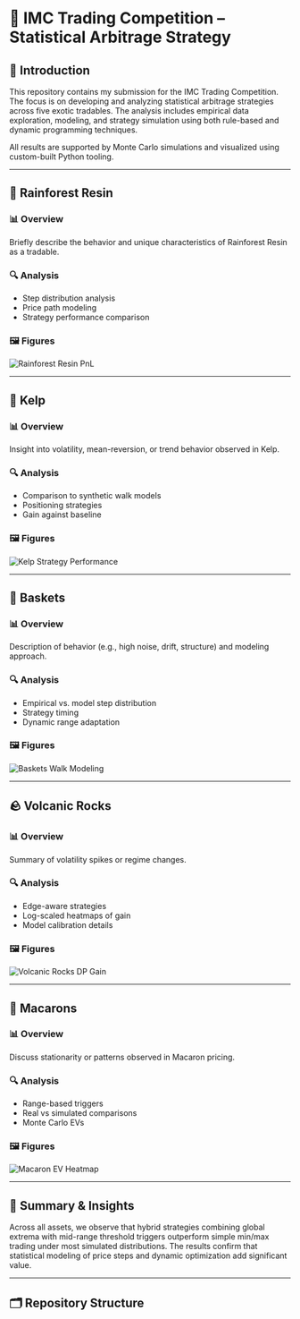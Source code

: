 # 🏦 IMC Trading Competition – Statistical Arbitrage Strategy

## 📌 Introduction

This repository contains my submission for the IMC Trading Competition. The focus is on developing and analyzing statistical arbitrage strategies across five exotic tradables. The analysis includes empirical data exploration, modeling, and strategy simulation using both rule-based and dynamic programming techniques.

All results are supported by Monte Carlo simulations and visualized using custom-built Python tooling.

---

## 🌿 Rainforest Resin

### 📊 Overview
Briefly describe the behavior and unique characteristics of Rainforest Resin as a tradable.

### 🔍 Analysis
- Step distribution analysis
- Price path modeling
- Strategy performance comparison

### 🖼️ Figures
![Rainforest Resin PnL](images/rainforest_resin_pnl.png)

---

## 🪸 Kelp

### 📊 Overview
Insight into volatility, mean-reversion, or trend behavior observed in Kelp.

### 🔍 Analysis
- Comparison to synthetic walk models
- Positioning strategies
- Gain against baseline

### 🖼️ Figures
![Kelp Strategy Performance](images/kelp_strategy.png)

---

## 🧺 Baskets

### 📊 Overview
Description of behavior (e.g., high noise, drift, structure) and modeling approach.

### 🔍 Analysis
- Empirical vs. model step distribution
- Strategy timing
- Dynamic range adaptation

### 🖼️ Figures
![Baskets Walk Modeling](images/baskets_walks.png)

---

## 🪨 Volcanic Rocks

### 📊 Overview
Summary of volatility spikes or regime changes.

### 🔍 Analysis
- Edge-aware strategies
- Log-scaled heatmaps of gain
- Model calibration details

### 🖼️ Figures
![Volcanic Rocks DP Gain](images/volcanic_rocks_dp_gain.png)

---

## 🍰 Macarons

### 📊 Overview
Discuss stationarity or patterns observed in Macaron pricing.

### 🔍 Analysis
- Range-based triggers
- Real vs simulated comparisons
- Monte Carlo EVs

### 🖼️ Figures
![Macaron EV Heatmap](images/macarons_ev_heatmap.png)

---

## 🧠 Summary & Insights

Across all assets, we observe that hybrid strategies combining global extrema with mid-range threshold triggers outperform simple min/max trading under most simulated distributions. The results confirm that statistical modeling of price steps and dynamic optimization add significant value.

---

## 🗂️ Repository Structure

